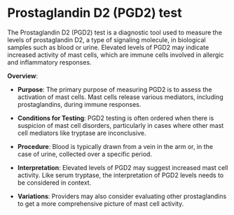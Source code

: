 # Prostaglandin D2 (PGD2) test

The Prostaglandin D2 (PGD2) test is a diagnostic tool used to measure the levels of prostaglandin D2, a type of signaling molecule, in biological samples such as blood or urine. Elevated levels of PGD2 may indicate increased activity of mast cells, which are immune cells involved in allergic and inflammatory responses.

**Overview**:

* **Purpose**: The primary purpose of measuring PGD2 is to assess the activation of mast cells. Mast cells release various mediators, including prostaglandins, during immune responses.

* **Conditions for Testing**: PGD2 testing is often ordered when there is suspicion of mast cell disorders, particularly in cases where other mast cell mediators like tryptase are inconclusive.

* **Procedure**: Blood is typically drawn from a vein in the arm or, in the case of urine, collected over a specific period.

* **Interpretation**: Elevated levels of PGD2 may suggest increased mast cell activity. Like serum tryptase, the interpretation of PGD2 levels needs to be considered in context.

* **Variations**: Providers may also consider evaluating other prostaglandins to get a more comprehensive picture of mast cell activity.
